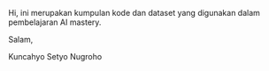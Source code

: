 Hi, ini merupakan kumpulan kode dan dataset yang digunakan dalam pembelajaran AI mastery.

Salam,

Kuncahyo Setyo Nugroho

